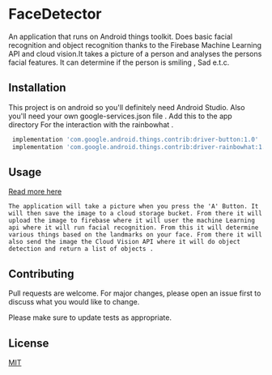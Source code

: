 # FaceDetector
An application that runs on Android things toolkit. Does basic facial recognition and object recognition thanks to the Firebase Machine Learning API and cloud vision.It takes a picture of a person and analyses the persons facial features. It can determine if the person is smiling , Sad e.t.c.

## Installation
This project is on android so you'll definitely need Android Studio.
Also you'll need your own google-services.json file . Add this to the app directory
For the interaction with the rainbowhat .

```gradle
 implementation 'com.google.android.things.contrib:driver-button:1.0'
 implementation 'com.google.android.things.contrib:driver-rainbowhat:1.0'
```

## Usage
[Read more here](https://github.com/survivingwithandroid/Surviving-with-android/tree/master/AndroidThings_FaceDetector)

```text
The application will take a picture when you press the 'A' Button. It will then save the image to a cloud storage bucket. From there it will upload the image to firebase where it will user the machine Learning api where it will run facial recognition. From this it will determine various things based on the landmarks on your face. From there it will also send the image the Cloud Vision API where it will do object detection and return a list of objects .
```

## Contributing
Pull requests are welcome. For major changes, please open an issue first to discuss what you would like to change.

Please make sure to update tests as appropriate.

## License
[MIT](https://choosealicense.com/licenses/mit/)
